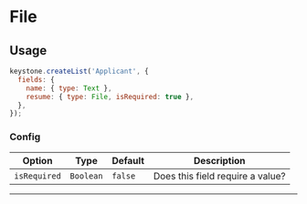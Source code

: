 <!--[meta]
section: api
subSection: field-types
title: File
[meta]-->

# File

## Usage

```js
keystone.createList('Applicant', {
  fields: {
    name: { type: Text },
    resume: { type: File, isRequired: true },
  },
});
```

### Config

| Option       | Type      | Default | Description                      |
| ------------ | --------- | ------- | -------------------------------- |
| `isRequired` | `Boolean` | `false` | Does this field require a value? |

---
